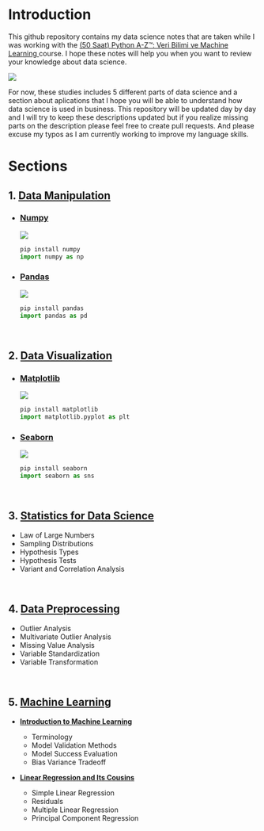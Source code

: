 # **Introduction**

This github repository contains my data science notes that are taken while I was working with the [(50 Saat) Python A-Z™: Veri Bilimi ve Machine Learning
](https://www.udemy.com/course/python-egitimi/) course. I hope these notes will help you when you want to review your knowledge about data science.


![](https://www.dataquest.io/wp-content/uploads/2019/05/what-is-data-science-1.jpg)

For now, these studies includes 5 different parts of data science and a section about aplications that I hope you will be able to understand how data science is used in business. This repository will be updated day by day and I will try to keep these descriptions updated but if you realize missing parts on the description please feel free to create pull requests. And please excuse my typos as I am currently working to improve my language skills.

# **Sections**

## **1. [Data Manipulation](https://github.com/urunsiyabend/My-Data-Science-Studies/tree/master/Data%20Manipulation)**
- ### [Numpy](https://numpy.org/install/)

    ![](https://miro.medium.com/max/962/1*z9cCJjs9lD_9zdSDUUJ9nw.png)
    
    ```python
    pip install numpy
    import numpy as np
    ```
- ### [Pandas](https://pandas.pydata.org/getting_started.html)
    ![](https://yavuz.github.io/assets/img/numpy_ve_pandas3.png)
    ```python
    pip install pandas
    import pandas as pd
    ```
<br>

## 2. **[Data Visualization](https://github.com/urunsiyabend/My-Data-Science-Studies/tree/master/Data%20Manipulation/Pandas)**
- ### [Matplotlib](https://matplotlib.org/stable/tutorials/introductory/usage.html#sphx-glr-tutorials-introductory-usage-py)
    
    ![](https://matplotlib.org/stable/_static/logo2.svg)

    ```python
    pip install matplotlib
    import matplotlib.pyplot as plt
    ```
- ### [Seaborn](https://seaborn.pydata.org/)
    
    ![](https://seaborn.pydata.org/_static/logo-wide-lightbg.svg)

    ```python
    pip install seaborn
    import seaborn as sns
    ```

<br>

## 3. **[Statistics for Data Science](https://github.com/urunsiyabend/My-Data-Science-Studies/tree/master/Statistics%20for%20Data%20Science)**
- Law of Large Numbers
- Sampling Distributions
- Hypothesis Types
- Hypothesis Tests
- Variant and Correlation Analysis

<br>

## 4. **[Data Preprocessing](https://github.com/urunsiyabend/My-Data-Science-Studies/tree/master/Data%20Preprocessing)**
- Outlier Analysis
- Multivariate Outlier Analysis
- Missing Value Analysis
- Variable Standardization
- Variable Transformation

<br>

## 5. **[Machine Learning](https://github.com/urunsiyabend/My-Data-Science-Studies/tree/master/Machine%20Learning)**
- **[Introduction to Machine Learning](https://github.com/urunsiyabend/My-Data-Science-Studies/tree/master/Machine%20Learning/01%20-%20Introduction%20to%20Machine%20Learning)**

  - Terminology
  - Model Validation Methods
  - Model Success Evaluation
  - Bias Variance Tradeoff
- **[Linear Regression and Its Cousins](https://github.com/urunsiyabend/My-Data-Science-Studies/tree/master/Machine%20Learning/02%20-%20Linear%20Regression%20and%20Its%20Cousins)**

  - Simple Linear Regression
  - Residuals
  - Multiple Linear Regression
  - Principal Component Regression